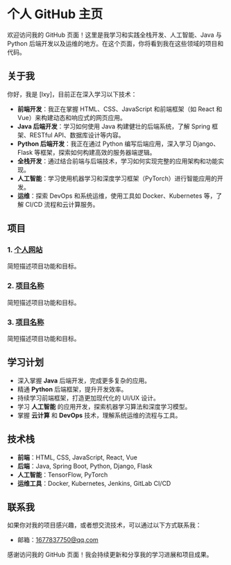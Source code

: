 # 个人 GitHub 主页

欢迎访问我的 GitHub 页面！这里是我学习和实践全栈开发、人工智能、Java 与 Python 后端开发以及运维的地方。在这个页面，你将看到我在这些领域的项目和代码。

## 关于我

你好，我是 [lxy]，目前正在深入学习以下技术：

- **前端开发**：我正在掌握 HTML、CSS、JavaScript 和前端框架（如 React 和 Vue）来构建动态和响应式的网页应用。
- **Java 后端开发**：学习如何使用 Java 构建健壮的后端系统，了解 Spring 框架、RESTful API、数据库设计等内容。
- **Python 后端开发**：我正在通过 Python 编写后端应用，深入学习 Django、Flask 等框架，探索如何构建高效的服务器端逻辑。
- **全栈开发**：通过结合前端与后端技术，学习如何实现完整的应用架构和功能实现。
- **人工智能**：学习使用机器学习和深度学习框架（PyTorch）进行智能应用的开发。
- **运维**：探索 DevOps 和系统运维，使用工具如 Docker、Kubernetes 等，了解 CI/CD 流程和云计算服务。

## 项目

### 1. [个人网站](lxy123.online)
简短描述项目功能和目标。

### 2. [项目名称](项目链接)
简短描述项目功能和目标。

### 3. [项目名称](项目链接)
简短描述项目功能和目标。

## 学习计划

- 深入掌握 **Java** 后端开发，完成更多复杂的应用。
- 精通 **Python** 后端框架，提升开发效率。
- 持续学习前端框架，打造更加现代化的 UI/UX 设计。
- 学习 **人工智能** 的应用开发，探索机器学习算法和深度学习模型。
- 掌握 **云计算** 和 **DevOps** 技术，理解系统运维的流程与工具。

## 技术栈

- **前端**：HTML, CSS, JavaScript, React, Vue
- **后端**：Java, Spring Boot, Python, Django, Flask
- **人工智能**：TensorFlow, PyTorch
- **运维工具**：Docker, Kubernetes, Jenkins, GitLab CI/CD

## 联系我

如果你对我的项目感兴趣，或者想交流技术，可以通过以下方式联系我：

- 邮箱：1677837750@qq.com

感谢访问我的 GitHub 页面！我会持续更新和分享我的学习进展和项目成果。
